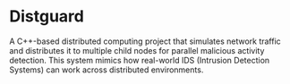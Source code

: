 # Distguard
 A C++-based distributed computing project that simulates network traffic and distributes it to multiple child nodes for parallel malicious activity detection. This system mimics how real-world IDS (Intrusion Detection Systems) can work across distributed environments.
